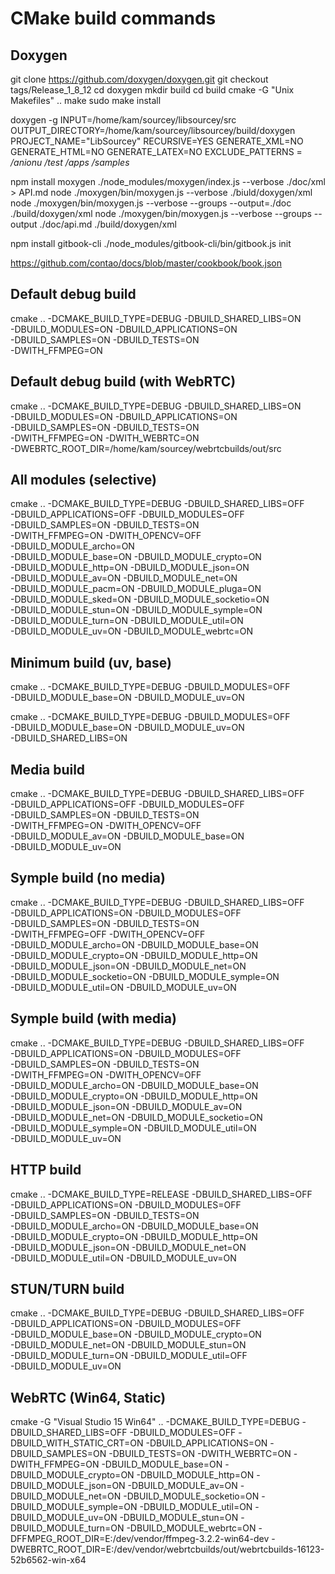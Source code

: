 # CMake build commands

## Doxygen

git clone https://github.com/doxygen/doxygen.git
git checkout tags/Release_1_8_12
cd doxygen
mkdir build
cd build
cmake -G "Unix Makefiles" ..
make
sudo make install

doxygen -g
INPUT=/home/kam/sourcey/libsourcey/src
OUTPUT_DIRECTORY=/home/kam/sourcey/libsourcey/build/doxygen
PROJECT_NAME="LibSourcey"
RECURSIVE=YES
GENERATE_XML=NO
GENERATE_HTML=NO
GENERATE_LATEX=NO
EXCLUDE_PATTERNS = */anionu* */test* */apps* */samples*

npm install moxygen
./node_modules/moxygen/index.js --verbose ./doc/xml > API.md
node ./moxygen/bin/moxygen.js --verbose ./biuld/doxygen/xml
node ./moxygen/bin/moxygen.js --verbose --groups --output=./doc ./build/doxygen/xml
node ./moxygen/bin/moxygen.js --verbose --groups --output ./doc/api.md ./build/doxygen/xml

npm install gitbook-cli
./node_modules/gitbook-cli/bin/gitbook.js init

https://github.com/contao/docs/blob/master/cookbook/book.json

## Default debug build
cmake .. -DCMAKE_BUILD_TYPE=DEBUG -DBUILD_SHARED_LIBS=ON \
         -DBUILD_MODULES=ON -DBUILD_APPLICATIONS=ON \
         -DBUILD_SAMPLES=ON -DBUILD_TESTS=ON \
         -DWITH_FFMPEG=ON

## Default debug build (with WebRTC)
cmake .. -DCMAKE_BUILD_TYPE=DEBUG -DBUILD_SHARED_LIBS=ON \
         -DBUILD_MODULES=ON -DBUILD_APPLICATIONS=ON \
         -DBUILD_SAMPLES=ON -DBUILD_TESTS=ON \
         -DWITH_FFMPEG=ON -DWITH_WEBRTC=ON \
         -DWEBRTC_ROOT_DIR=/home/kam/sourcey/webrtcbuilds/out/src

## All modules (selective)
cmake .. -DCMAKE_BUILD_TYPE=DEBUG -DBUILD_SHARED_LIBS=OFF \
         -DBUILD_APPLICATIONS=OFF -DBUILD_MODULES=OFF \
         -DBUILD_SAMPLES=ON -DBUILD_TESTS=ON \
         -DWITH_FFMPEG=ON -DWITH_OPENCV=OFF \
         -DBUILD_MODULE_archo=ON \
         -DBUILD_MODULE_base=ON -DBUILD_MODULE_crypto=ON \
         -DBUILD_MODULE_http=ON -DBUILD_MODULE_json=ON \
         -DBUILD_MODULE_av=ON -DBUILD_MODULE_net=ON \
         -DBUILD_MODULE_pacm=ON -DBUILD_MODULE_pluga=ON \
         -DBUILD_MODULE_sked=ON -DBUILD_MODULE_socketio=ON \
         -DBUILD_MODULE_stun=ON -DBUILD_MODULE_symple=ON \
         -DBUILD_MODULE_turn=ON -DBUILD_MODULE_util=ON \
         -DBUILD_MODULE_uv=ON -DBUILD_MODULE_webrtc=ON

## Minimum build (uv, base)
cmake .. -DCMAKE_BUILD_TYPE=DEBUG -DBUILD_MODULES=OFF \
         -DBUILD_MODULE_base=ON -DBUILD_MODULE_uv=ON

cmake .. -DCMAKE_BUILD_TYPE=DEBUG -DBUILD_MODULES=OFF \
         -DBUILD_MODULE_base=ON -DBUILD_MODULE_uv=ON \
         -DBUILD_SHARED_LIBS=ON

## Media build
cmake .. -DCMAKE_BUILD_TYPE=DEBUG -DBUILD_SHARED_LIBS=OFF \
         -DBUILD_APPLICATIONS=OFF -DBUILD_MODULES=OFF \
         -DBUILD_SAMPLES=ON -DBUILD_TESTS=ON \
         -DWITH_FFMPEG=ON -DWITH_OPENCV=OFF \
         -DBUILD_MODULE_av=ON -DBUILD_MODULE_base=ON \
         -DBUILD_MODULE_uv=ON

## Symple build (no media)
cmake .. -DCMAKE_BUILD_TYPE=DEBUG -DBUILD_SHARED_LIBS=OFF \
         -DBUILD_APPLICATIONS=ON -DBUILD_MODULES=OFF \
         -DBUILD_SAMPLES=ON -DBUILD_TESTS=ON \
         -DWITH_FFMPEG=OFF -DWITH_OPENCV=OFF \
         -DBUILD_MODULE_archo=ON -DBUILD_MODULE_base=ON \
         -DBUILD_MODULE_crypto=ON -DBUILD_MODULE_http=ON \
         -DBUILD_MODULE_json=ON -DBUILD_MODULE_net=ON \
         -DBUILD_MODULE_socketio=ON -DBUILD_MODULE_symple=ON \
         -DBUILD_MODULE_util=ON -DBUILD_MODULE_uv=ON

## Symple build (with media)
cmake .. -DCMAKE_BUILD_TYPE=DEBUG -DBUILD_SHARED_LIBS=OFF \
         -DBUILD_APPLICATIONS=ON -DBUILD_MODULES=OFF \
         -DBUILD_SAMPLES=ON -DBUILD_TESTS=ON \
         -DWITH_FFMPEG=ON -DWITH_OPENCV=OFF \
         -DBUILD_MODULE_archo=ON -DBUILD_MODULE_base=ON \
         -DBUILD_MODULE_crypto=ON -DBUILD_MODULE_http=ON \
         -DBUILD_MODULE_json=ON -DBUILD_MODULE_av=ON \
         -DBUILD_MODULE_net=ON -DBUILD_MODULE_socketio=ON \
         -DBUILD_MODULE_symple=ON -DBUILD_MODULE_util=ON \
         -DBUILD_MODULE_uv=ON

## HTTP build
cmake .. -DCMAKE_BUILD_TYPE=RELEASE -DBUILD_SHARED_LIBS=OFF \
         -DBUILD_APPLICATIONS=ON -DBUILD_MODULES=OFF \
         -DBUILD_SAMPLES=ON -DBUILD_TESTS=ON \
         -DBUILD_MODULE_archo=ON -DBUILD_MODULE_base=ON \
         -DBUILD_MODULE_crypto=ON -DBUILD_MODULE_http=ON \
         -DBUILD_MODULE_json=ON -DBUILD_MODULE_net=ON \
         -DBUILD_MODULE_util=ON -DBUILD_MODULE_uv=ON

## STUN/TURN build
cmake .. -DCMAKE_BUILD_TYPE=DEBUG -DBUILD_SHARED_LIBS=OFF \
         -DBUILD_APPLICATIONS=ON -DBUILD_MODULES=OFF \
         -DBUILD_MODULE_base=ON -DBUILD_MODULE_crypto=ON \
         -DBUILD_MODULE_net=ON -DBUILD_MODULE_stun=ON \
         -DBUILD_MODULE_turn=ON -DBUILD_MODULE_util=OFF \
         -DBUILD_MODULE_uv=ON

## WebRTC (Win64, Static)
cmake -G "Visual Studio 15 Win64" .. -DCMAKE_BUILD_TYPE=DEBUG -DBUILD_SHARED_LIBS=OFF -DBUILD_MODULES=OFF -DBUILD_WITH_STATIC_CRT=ON -DBUILD_APPLICATIONS=ON -DBUILD_SAMPLES=ON -DBUILD_TESTS=ON -DWITH_WEBRTC=ON -DWITH_FFMPEG=ON -DBUILD_MODULE_base=ON -DBUILD_MODULE_crypto=ON -DBUILD_MODULE_http=ON -DBUILD_MODULE_json=ON -DBUILD_MODULE_av=ON -DBUILD_MODULE_net=ON -DBUILD_MODULE_socketio=ON -DBUILD_MODULE_symple=ON -DBUILD_MODULE_util=ON -DBUILD_MODULE_uv=ON -DBUILD_MODULE_stun=ON -DBUILD_MODULE_turn=ON -DBUILD_MODULE_webrtc=ON -DFFMPEG_ROOT_DIR=E:/dev/vendor/ffmpeg-3.2.2-win64-dev -DWEBRTC_ROOT_DIR=E:/dev/vendor/webrtcbuilds/out/webrtcbuilds-16123-52b6562-win-x64